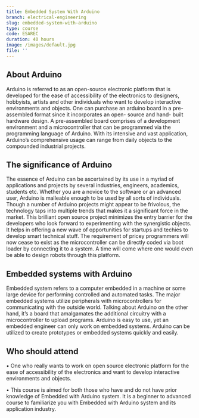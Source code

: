 ```yaml
---
title: Embedded System With Arduino
branch: electrical-engineering
slug: embedded-system-with-arduino
type: course
code: ESAREC
duration: 40 hours
image: /images/default.jpg
file: ''
---
```

## About Arduino 
Arduino is referred to as an open-source electronic platform that is developed for the ease of accessibility of the electronics to designers, hobbyists, artists and other individuals who want to develop interactive environments and objects. One can purchase an arduino board in a pre-assembled format since it incorporates an open- source and hand- built hardware design. A pre-assembled board comprises of a development environment and a microcontroller that can be programmed via the programming language of Arduino. 
With its intensive and vast application, Arduino’s comprehensive usage can range from daily objects to the compounded industrial projects. 
## The significance of Arduino
The essence of Arduino can be ascertained by its use in a myriad of applications and projects by several industries, engineers, academics, students etc. Whether you are a novice to the software or an advanced user, Arduino is malleable enough to be used by all sorts of individuals. Though a number of Arduino projects might appear to be frivolous, the technology taps into multiple trends that makes it a significant force in the market. This brilliant open source project minimizes the entry barrier for the developers who look forward to experimenting with the synergistic objects. It helps in offering a new wave of opportunities for startups and techies to develop smart technical stuff. The requirement of pricey programmers will now cease to exist as the microcontroller can be directly coded via boot loader by connecting it to a system. A time will come where one would even be able to design robots through this platform. 
## Embedded systems with Arduino 
Embedded system refers to a computer embedded in a machine or some large device for performing controlled and automated tasks. The major embedded systems utilize peripherals with microcontrollers for communicating with the outside world. 
Talking about Arduino on the other hand, it’s a board that amalgamates the additional circuitry with a microcontroller to upload programs. Arduino is easy to use, yet an embedded engineer can only work on embedded systems. Arduino can be utilized to create prototypes or embedded systems quickly and easily. 






## Who should attend
•	One who really wants to work on open source electronic platform for the ease of accessibility of the electronics and want to develop interactive environments and objects.

•	This course is aimed for both those who have and do not have prior knowledge of Embedded with Arduino system. It is a beginner to advanced course to familiarize you with Embedded with Arduino system  and its application industry.




